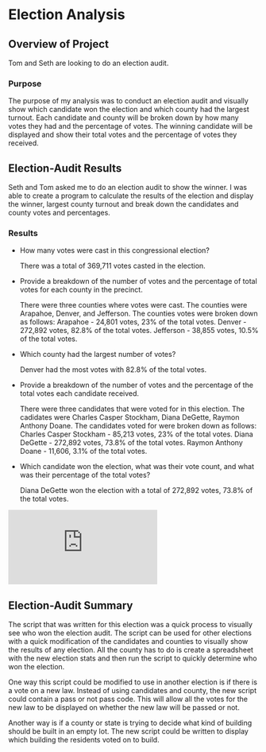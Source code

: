 # Election Analysis

## Overview of Project
Tom and Seth are looking to do an election audit.
  
### Purpose
The purpose of my analysis was to conduct an election audit and visually show which candidate won the election and which county had the largest turnout. Each candidate and county will be broken down by how many votes they had and the percentage of votes. The winning candidate will be displayed and show their total votes and the percentage of votes they received. 
  
## Election-Audit Results
Seth and Tom asked me to do an election audit to show the winner. I was able to create a program to calculate the results of the election and display the winner, largest county turnout and break down the candidates and county votes and percentages. 

### Results
- How many votes were cast in this congressional election?

  There was a total of 369,711 votes casted in the election.
  
- Provide a breakdown of the number of votes and the percentage of total votes for each county in the precinct.

  There were three counties where votes were cast. The counties were Arapahoe, Denver, and Jefferson. The counties votes were broken down as follows:
    Arapahoe - 24,801 votes, 23% of the total votes.
    Denver - 272,892 votes, 82.8% of the total votes.
    Jefferson - 38,855 votes, 10.5% of the total votes. 
  
- Which county had the largest number of votes?

  Denver had the most votes with 82.8% of the total votes. 
  
- Provide a breakdown of the number of votes and the percentage of the total votes each candidate received.

  There were three candidates that were voted for in this election. The cadidates were Charles Casper Stockham, Diana DeGette, Raymon Anthony Doane. The candidates voted for       were broken down as follows:
  Charles Casper Stockham - 85,213 votes, 23% of the total votes.
  Diana DeGette - 272,892 votes, 73.8% of the total votes. 
  Raymon Anthony Doane - 11,606, 3.1% of the total votes. 
  
- Which candidate won the election, what was their vote count, and what was their percentage of the total votes?

  Diana DeGette won the election with a total of 272,892 votes, 73.8% of the total votes.

![Results](https://github.com/jag28731/Election-Analysis/blob/main/Resources/election_analysis.txt)

## Election-Audit Summary

The script that was written for this election was a quick process to visually see who won the election audit. The script can be used for other elections with a quick modification of the candidates and counties to visually show the results of any election. All the county has to do is create a spreadsheet with the new election stats and then run the script to quickly determine who won the election.

One way this script could be modified to use in another election is if there is a vote on a new law. Instead of using candidates and county, the new script could contain a pass or not pass code. This will allow all the votes for the new law to be displayed on whether the new law will be passed or not. 

Another way is if a county or state is trying to decide what kind of building should be built in an empty lot. The new script could be written to display which building the residents voted on to build. 
